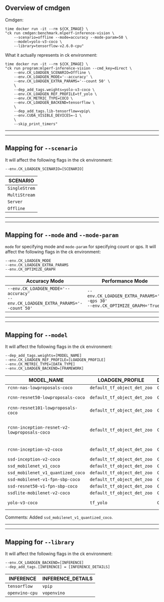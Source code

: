 ## Overview of cmdgen
Cmdgen:
```
time docker run -it --rm ${CK_IMAGE} \
"ck run cmdgen:benchmark.mlperf-inference-vision \
    --scenario=offline --mode=accuracy --mode-param=50 \
    --model=yolo-v3-coco \
    --library=tensorflow-v2.6.0-cpu"
```
What it actually represents in ck environment:
```
time docker run -it --rm ${CK_IMAGE} \
"ck run program:mlperf-inference-vision --cmd_key=direct \
    --env.CK_LOADGEN_SCENARIO=Offline \
    --env.CK_LOADGEN_MODE='--accuracy' \
    --env.CK_LOADGEN_EXTRA_PARAMS='--count 50' \
    \
    --dep_add_tags.weights=yolo-v3-coco \
    --env.CK_LOADGEN_REF_PROFILE=tf_yolo \
    --env.CK_METRIC_TYPE=COCO \
    --env.CK_LOADGEN_BACKEND=tensorflow \
    \
    --dep_add_tags.lib-tensorflow=vpip\
    --env.CUDA_VISIBLE_DEVICES=-1 \
    \
    --skip_print_timers"
```

---
---
## Mapping for `--scenario`
It will affect the following flags in the ck environment:
```
--env.CK_LOADGEN_SCENARIO=[SCENARIO]
```
|SCENARIO|
|---|
| `SingleStrem` |
| `MultiStream` | 
| `Server` |
| `Offline` |

---
---

## Mapping for `--mode` and `--mode-param`
`mode` for specifying mode and `mode-param` for specifying count or qps. 
It will affect the following flags in the ck environment:
```
--env.CK_LOADGEN_MODE
--env.CK_LOADGEN_EXTRA_PARAMS
--env.CK_OPTIMIZE_GRAPH
```

| Accuracy Mode | Performance Mode |
| --- | ---|
|`--env.CK_LOADGEN_MODE='--accuracy'` <br> `--env.CK_LOADGEN_EXTRA_PARAMS='--count 50'` | `--env.CK_LOADGEN_EXTRA_PARAMS='--qps 30'` <br> `--env.CK_OPTIMIZE_GRAPH='True'`|

---
---

## Mapping for `--model`
It will affect the following flags in the ck environment:
```
--dep_add_tags.weights=[MODEL_NAME]
--env.CK_LOADGEN_REF_PROFILE=[LOADGEN_PROFILE]
--env.CK_METRIC_TYPE=[DATA_TYPE]
--env.CK_LOADGEN_BACKEND=[FRAMEWORK]
```

| MODEL_NAME | LOADGEN_PROFILE | DATA_TYPE | FRAMEWORK |
| --- | --- | --- | --- |
|`rcnn-nas-lowproposals-coco`|`default_tf_object_det_zoo`| `COCO` | `tensorflow` |
|`rcnn-resnet50-lowproposals-coco`| `default_tf_object_det_zoo`|  `COCO` | `tensorflow`, `openvino-cpu`|
|`rcnn-resnet101-lowproposals-coco`| `default_tf_object_det_zoo`| `COCO` | `tensorflow`, `openvino-cpu`|
|`rcnn-inception-resnet-v2-lowproposals-coco`| `default_tf_object_det_zoo`| `COCO` | `tensorflow`, (`openvino-cpu` maybe very slow) |
|`rcnn-inception-v2-coco`|`default_tf_object_det_zoo`| `COCO` | `tensorflow`, `vopenvino`|
|`ssd-inception-v2-coco`|`default_tf_object_det_zoo`| `COCO` | `tensorflow` |
|`ssd_mobilenet_v1_coco`|`default_tf_object_det_zoo`| `COCO` | `tensorflow` |
|`ssd_mobilenet_v1_quantized_coco`|`default_tf_object_det_zoo`| `COCO` | `tensorflow` |
|`ssd-mobilenet-v1-fpn-sbp-coco`|`default_tf_object_det_zoo`| `COCO` | `tensorflow`|
|`ssd-resnet50-v1-fpn-sbp-coco`|`default_tf_object_det_zoo`| `COCO` | `tensorflow`|
|`ssdlite-mobilenet-v2-coco`|`default_tf_object_det_zoo`| `COCO` | `tensorflow`|
|`yolo-v3-coco`|`tf_yolo`| `COCO` | `tensorflow`, `openvino-cpu`|

Comments: Added `ssd_mobilenet_v1_quantized_coco`.

---
---

## Mapping for `--library`
It will affect the following flags in the ck environment:
```
--env.CK_LOADGEN_BACKEND=[INFERENCE]
--dep_add_tags.[INFERENCE] = [INFERENCE_DETAILS]
```

|INFERENCE|INFERENCE_DETAILS|
|---|---|
|`tensorflow` |`vpip` |
|`openvino-cpu` |`vopenvino`|